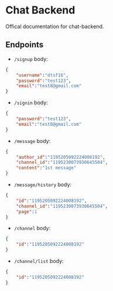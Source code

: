 # Chat Backend

Offical documentation for chat-backend.

## Endpoints

- `/signup` body:

```json
{
    "username":"dtsf16",
    "password":"test123",
    "email":"test8@gmail.com"
}
```

- `/signin` body:

```json
{
    "password":"test123",
    "email":"test8@gmail.com"
}
```

- `/message` body:

```json
{
    "author_id":"1195205092224008192",
    "channel_id":"1195230073930645504",
    "content":"1st message"
}
```

- `/message/history` body:

```json
{
    "id":"1195205092224008192",
    "channel_id":"1195230073930645504",
    "page":1
}
```

- `/channel` body:

```json
{
    "id":"1195205092224008192"
}
```

- `/channel/list` body:

```json
{
    "id":"1195205092224008192"
}
```
